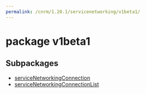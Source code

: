 ```yaml
---
permalink: /cnrm/1.20.1/servicenetworking/v1beta1/
---
```


# package v1beta1



## Subpackages

* [serviceNetworkingConnection](servicenetworking-v1beta1-serviceNetworkingConnection.md)
* [serviceNetworkingConnectionList](servicenetworking-v1beta1-serviceNetworkingConnectionList.md)